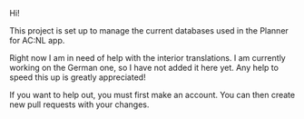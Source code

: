 Hi!

This project is set up to manage the current databases used in the Planner for AC:NL app.

Right now I am in need of help with the interior translations.
I am currently working on the German one, so I have not added it here yet.
Any help to speed this up is greatly appreciated!

If you want to help out, you must first make an account. You can then create new pull requests with your changes.
